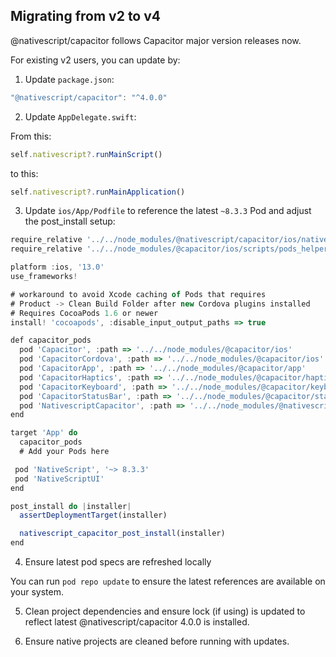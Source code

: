 ## Migrating from v2 to v4

@nativescript/capacitor follows Capacitor major version releases now.

For existing v2 users, you can update by:

1. Update `package.json`:

```ts
"@nativescript/capacitor": "^4.0.0"
```

2. Update `AppDelegate.swift`:

From this:
```ts
self.nativescript?.runMainScript()
```

to this:
```ts
self.nativescript?.runMainApplication()
```

3. Update `ios/App/Podfile` to reference the latest `~8.3.3` Pod and adjust the post_install setup:

```ts
require_relative '../../node_modules/@nativescript/capacitor/ios/nativescript.rb'
require_relative '../../node_modules/@capacitor/ios/scripts/pods_helpers'

platform :ios, '13.0'
use_frameworks!

# workaround to avoid Xcode caching of Pods that requires
# Product -> Clean Build Folder after new Cordova plugins installed
# Requires CocoaPods 1.6 or newer
install! 'cocoapods', :disable_input_output_paths => true

def capacitor_pods
  pod 'Capacitor', :path => '../../node_modules/@capacitor/ios'
  pod 'CapacitorCordova', :path => '../../node_modules/@capacitor/ios'
  pod 'CapacitorApp', :path => '../../node_modules/@capacitor/app'
  pod 'CapacitorHaptics', :path => '../../node_modules/@capacitor/haptics'
  pod 'CapacitorKeyboard', :path => '../../node_modules/@capacitor/keyboard'
  pod 'CapacitorStatusBar', :path => '../../node_modules/@capacitor/status-bar'
  pod 'NativescriptCapacitor', :path => '../../node_modules/@nativescript/capacitor'
end

target 'App' do
  capacitor_pods
  # Add your Pods here

 pod 'NativeScript', '~> 8.3.3' 
 pod 'NativeScriptUI'
end

post_install do |installer|
  assertDeploymentTarget(installer)

  nativescript_capacitor_post_install(installer)
end
```

4. Ensure latest pod specs are refreshed locally

You can run `pod repo update` to ensure the latest references are available on your system.

5. Clean project dependencies and ensure lock (if using) is updated to reflect latest @nativescript/capacitor 4.0.0 is installed.

6. Ensure native projects are cleaned before running with updates.
